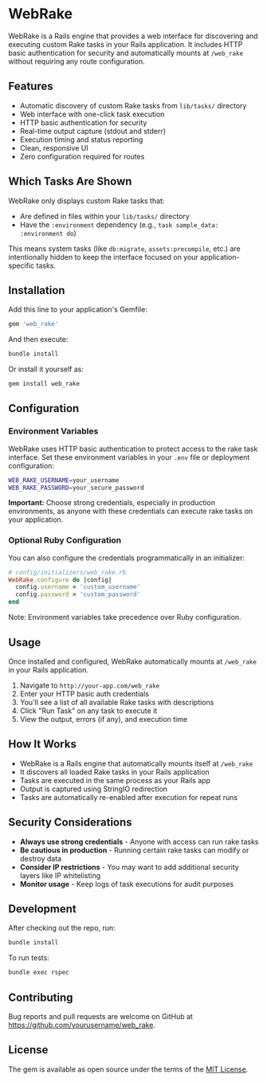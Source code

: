 # WebRake

WebRake is a Rails engine that provides a web interface for discovering and executing custom Rake tasks in your Rails application. It includes HTTP basic authentication for security and automatically mounts at `/web_rake` without requiring any route configuration.

## Features

- Automatic discovery of custom Rake tasks from `lib/tasks/` directory
- Web interface with one-click task execution
- HTTP basic authentication for security
- Real-time output capture (stdout and stderr)
- Execution timing and status reporting
- Clean, responsive UI
- Zero configuration required for routes

## Which Tasks Are Shown

WebRake only displays custom Rake tasks that:
- Are defined in files within your `lib/tasks/` directory
- Have the `:environment` dependency (e.g., `task sample_data: :environment do`)

This means system tasks (like `db:migrate`, `assets:precompile`, etc.) are intentionally hidden to keep the interface focused on your application-specific tasks.

## Installation

Add this line to your application's Gemfile:

```ruby
gem 'web_rake'
```

And then execute:

```bash
bundle install
```

Or install it yourself as:

```bash
gem install web_rake
```

## Configuration

### Environment Variables

WebRake uses HTTP basic authentication to protect access to the rake task interface. Set these environment variables in your `.env` file or deployment configuration:

```bash
WEB_RAKE_USERNAME=your_username
WEB_RAKE_PASSWORD=your_secure_password
```

**Important:** Choose strong credentials, especially in production environments, as anyone with these credentials can execute rake tasks on your application.

### Optional Ruby Configuration

You can also configure the credentials programmatically in an initializer:

```ruby
# config/initializers/web_rake.rb
WebRake.configure do |config|
  config.username = 'custom_username'
  config.password = 'custom_password'
end
```

Note: Environment variables take precedence over Ruby configuration.

## Usage

Once installed and configured, WebRake automatically mounts at `/web_rake` in your Rails application.

1. Navigate to `http://your-app.com/web_rake`
2. Enter your HTTP basic auth credentials
3. You'll see a list of all available Rake tasks with descriptions
4. Click "Run Task" on any task to execute it
5. View the output, errors (if any), and execution time

## How It Works

- WebRake is a Rails engine that automatically mounts itself at `/web_rake`
- It discovers all loaded Rake tasks in your Rails application
- Tasks are executed in the same process as your Rails app
- Output is captured using StringIO redirection
- Tasks are automatically re-enabled after execution for repeat runs

## Security Considerations

- **Always use strong credentials** - Anyone with access can run rake tasks
- **Be cautious in production** - Running certain rake tasks can modify or destroy data
- **Consider IP restrictions** - You may want to add additional security layers like IP whitelisting
- **Monitor usage** - Keep logs of task executions for audit purposes

## Development

After checking out the repo, run:

```bash
bundle install
```

To run tests:

```bash
bundle exec rspec
```

## Contributing

Bug reports and pull requests are welcome on GitHub at https://github.com/yourusername/web_rake.

## License

The gem is available as open source under the terms of the [MIT License](https://opensource.org/licenses/MIT).